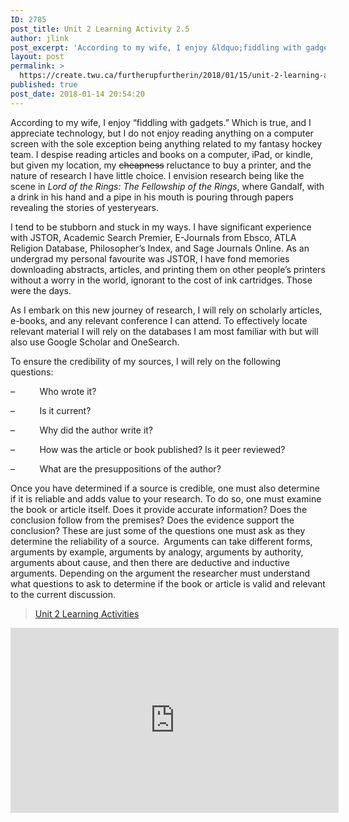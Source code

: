 ```yaml
---
ID: 2785
post_title: Unit 2 Learning Activity 2.5
author: jlink
post_excerpt: 'According to my wife, I enjoy &ldquo;fiddling with gadgets.&rdquo; Which is true, and I appreciate technology, but I do not enjoy reading anything on a computer screen with the sole exception being anything related to my fantasy hockey team. I despise reading articles and books on a computer, iPad, or kindle, but given my location, &hellip; <p><a href="https://create.twu.ca/furtherupfurtherin/2018/01/15/unit-2-learning-activity-2-5/">Continue reading<span> "Unit 2 Learning Activity 2.5"</span></a></p>'
layout: post
permalink: >
  https://create.twu.ca/furtherupfurtherin/2018/01/15/unit-2-learning-activity-2-5/
published: true
post_date: 2018-01-14 20:54:20
---
```

<p>According to my wife, I enjoy “fiddling with gadgets.” Which is true, and I appreciate technology, but I do not enjoy reading anything on a computer screen with the sole exception being anything related to my fantasy hockey team. I despise reading articles and books on a computer, iPad, or kindle, but given my location, my <span style="text-decoration: line-through">cheapness</span> reluctance to buy a printer, and the nature of research I have little choice. I envision research being like the scene in <em>Lord of the Rings: The Fellowship of the Rings</em>, where Gandalf, with a drink in his hand and a pipe in his mouth is pouring through papers revealing the stories of yesteryears.</p>
<p>I tend to be stubborn and stuck in my ways. I have significant experience with JSTOR, Academic Search Premier, E-Journals from Ebsco, ATLA Religion Database, Philosopher’s Index, and Sage Journals Online. As an undergrad my personal favourite was JSTOR, I have fond memories downloading abstracts, articles, and printing them on other people’s printers without a worry in the world, ignorant to the cost of ink cartridges. Those were the days.</p>
<p>As I embark on this new journey of research, I will rely on scholarly articles, e-books, and any relevant conference I can attend. To effectively locate relevant material I will rely on the databases I am most familiar with but will also use Google Scholar and OneSearch.</p>
<p>To ensure the credibility of my sources, I will rely on the following questions:</p>
<p>&#8211;          Who wrote it?</p>
<p>&#8211;          Is it current?</p>
<p>&#8211;          Why did the author write it?</p>
<p>&#8211;          How was the article or book published? Is it peer reviewed?</p>
<p>&#8211;          What are the presuppositions of the author?</p>
<p>Once you have determined if a source is credible, one must also determine if it is reliable and adds value to your research. To do so, one must examine the book or article itself. Does it provide accurate information? Does the conclusion follow from the premises? Does the evidence support the conclusion? These are just some of the questions one must ask as they determine the reliability of a source.  Arguments can take different forms, arguments by example, arguments by analogy, arguments by authority, arguments about cause, and then there are deductive and inductive arguments. Depending on the argument the researcher must understand what questions to ask to determine if the book or article is valid and relevant to the current discussion.</p>
<blockquote class="wp-embedded-content" data-secret="IOIQAqqici"><p><a href="https://create.twu.ca/ldrs591-sp18/unit-2-learning-activities/">Unit 2 Learning Activities</a></p></blockquote>
<p><iframe class="wp-embedded-content" sandbox="allow-scripts" security="restricted" src="https://create.twu.ca/ldrs591-sp18/unit-2-learning-activities/embed/#?secret=IOIQAqqici" data-secret="IOIQAqqici" width="525" height="296" title="&#8220;Unit 2 Learning Activities&#8221; &#8212; Leadership 591: Scholarly Inquiry" frameborder="0" marginwidth="0" marginheight="0" scrolling="no"></iframe></p>
<p>&nbsp;</p>